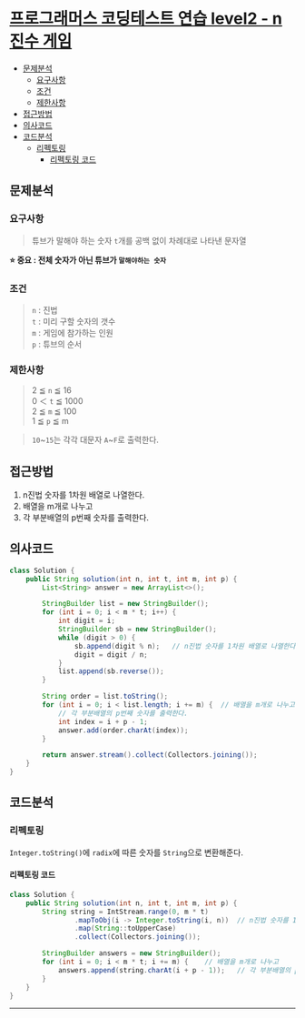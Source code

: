 # [프로그래머스 코딩테스트 연습 level2 - n진수 게임](https://school.programmers.co.kr/learn/courses/30/lessons/17687)

- [문제분석](#문제분석)
    * [요구사항](#요구사항)
    * [조건](#조건)
    * [제한사항](#제한사항)
- [접근방법](#접근방법)
- [의사코드](#의사코드)
- [코드분석](#코드분석)
    * [리펙토링](#리펙토링)
        + [리펙토링 코드](#리펙토링-코드)

## 문제분석

### 요구사항

> 튜브가 말해야 하는 숫자 `t`개를 공백 없이 차례대로 나타낸 문자열

**⭐️ 중요 : 전체 숫자가 아닌 튜브가 `말해야하는 숫자`**

### 조건

> `n` : 진법  
> `t` : 미리 구할 숫자의 갯수     
> `m` : 게임에 참가하는 인원   
> `p` : 튜브의 순서

### 제한사항

> 2 ≦ `n` ≦ 16  
> 0 ＜ `t` ≦ 1000  
> 2 ≦ `m` ≦ 100  
> 1 ≦ `p` ≦ m

> `10`~`15`는 각각 대문자 `A`~`F`로 출력한다.

## 접근방법

1. n진법 숫자를 1차원 배열로 나열한다.
2. 배열을 m개로 나누고
3. 각 부분배열의 p번째 숫자를 출력한다.

## 의사코드

```java
class Solution {
    public String solution(int n, int t, int m, int p) {
        List<String> answer = new ArrayList<>();

        StringBuilder list = new StringBuilder();
        for (int i = 0; i < m * t; i++) {
            int digit = i;
            StringBuilder sb = new StringBuilder();
            while (digit > 0) {
                sb.append(digit % n);   // n진법 숫자를 1차원 배열로 나열한다.
                digit = digit / n;
            }
            list.append(sb.reverse());
        }

        String order = list.toString();
        for (int i = 0; i < list.length; i += m) {  // 배열을 m개로 나누고
            // 각 부분배열의 p번째 숫자를 출력한다.
            int index = i + p - 1;
            answer.add(order.charAt(index));
        }

        return answer.stream().collect(Collectors.joining());
    }
}
```

## 코드분석

### 리펙토링

`Integer.toString()`에 `radix`에 따른 숫자를 `String`으로 변환해준다.

#### 리펙토링 코드

```java
class Solution {
    public String solution(int n, int t, int m, int p) {
        String string = IntStream.range(0, m * t)
                .mapToObj(i -> Integer.toString(i, n))  // n진법 숫자를 1차원 배열로 나열한다.
                .map(String::toUpperCase)
                .collect(Collectors.joining());

        StringBuilder answers = new StringBuilder();
        for (int i = 0; i < m * t; i += m) {    // 배열을 m개로 나누고
            answers.append(string.charAt(i + p - 1));   // 각 부분배열의 p번째 숫자를 출력한다.
        }
    }
}
```

<hr>